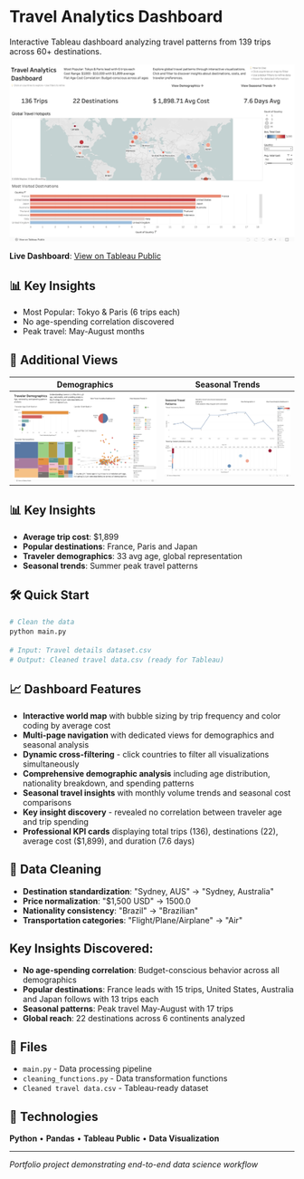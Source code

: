# Travel Analytics Dashboard

Interactive Tableau dashboard analyzing travel patterns from 139 trips across 60+ destinations.

![Dashboard Preview](images/dashboard-overview.png)

**Live Dashboard**: [View on Tableau Public](https://public.tableau.com/app/profile/anastasia.danopoulou/viz/TravelAnalytics_17582745477190/TravelAnalyticsDashboard)

## 📊 Key Insights
- Most Popular: Tokyo & Paris (6 trips each)
- No age-spending correlation discovered
- Peak travel: May-August months

## 🔗 Additional Views
| Demographics | Seasonal Trends |
|--------------|-----------------|
| ![Demo](images/dashboard-demographics.png) | ![Seasonal](images/dashboard-seasonal.png) |
## 📊 Key Insights
- **Average trip cost**: $1,899
- **Popular destinations**: France, Paris and Japan
- **Traveler demographics**: 33 avg age, global representation
- **Seasonal trends**: Summer peak travel patterns

## 🛠 Quick Start

```bash
# Clean the data
python main.py

# Input: Travel details dataset.csv
# Output: Cleaned travel data.csv (ready for Tableau)
```

## 📈 Dashboard Features
- **Interactive world map** with bubble sizing by trip frequency and color coding by average cost
- **Multi-page navigation** with dedicated views for demographics and seasonal analysis
- **Dynamic cross-filtering** - click countries to filter all visualizations simultaneously
- **Comprehensive demographic analysis** including age distribution, nationality breakdown, and spending patterns
- **Seasonal travel insights** with monthly volume trends and seasonal cost comparisons
- **Key insight discovery** - revealed no correlation between traveler age and trip spending
- **Professional KPI cards** displaying total trips (136), destinations (22), average cost ($1,899), and duration (7.6 days)

## 🧹 Data Cleaning
- **Destination standardization**: "Sydney, AUS" → "Sydney, Australia"
- **Price normalization**: "$1,500 USD" → 1500.0
- **Nationality consistency**: "Brazil" → "Brazilian"
- **Transportation categories**: "Flight/Plane/Airplane" → "Air"

## Key Insights Discovered:
- **No age-spending correlation**: Budget-conscious behavior across all demographics
- **Popular destinations**: France leads with 15 trips, United States, Australia and Japan follows with 13 trips each
- **Seasonal patterns**: Peak travel May-August with 17 trips
- **Global reach**: 22 destinations across 6 continents analyzed


## 📁 Files
- `main.py` - Data processing pipeline
- `cleaning_functions.py` - Data transformation functions  
- `Cleaned travel data.csv` - Tableau-ready dataset

## 🎯 Technologies
**Python** • **Pandas** • **Tableau Public** • **Data Visualization**

---
*Portfolio project demonstrating end-to-end data science workflow*